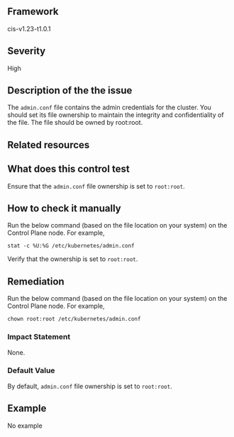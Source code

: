 ## Framework
cis-v1.23-t1.0.1
 
## Severity
High

## Description of the the issue
The `admin.conf` file contains the admin credentials for the cluster. You should set its file ownership to maintain the integrity and confidentiality of the file. The file should be owned by root:root.
 
## Related resources

## What does this control test
Ensure that the `admin.conf` file ownership is set to `root:root`.
 
## How to check it manually
Run the below command (based on the file location on your system) on the Control Plane node. For example,

 
```
stat -c %U:%G /etc/kubernetes/admin.conf

```
 Verify that the ownership is set to `root:root`.
## Remediation
Run the below command (based on the file location on your system) on the Control Plane node. For example,

 
```
chown root:root /etc/kubernetes/admin.conf

```
 
### Impact Statement
None.
### Default Value
By default, `admin.conf` file ownership is set to `root:root`.
## Example
No example
